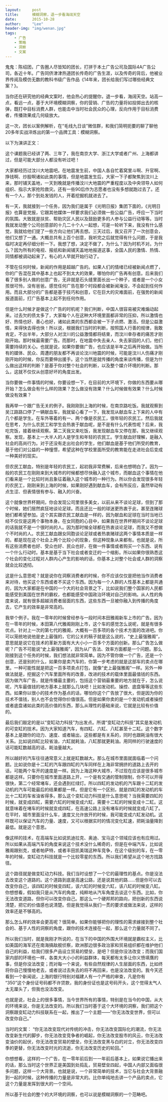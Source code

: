 ```yaml
---
layout:     post
title:      模糊洞察，退一步看海阔天空
date:       2015-10-28
author:     "Lee"
header-img: "img/wenan.jpg"
tags:
    - 广告
    - 策略
    - 洞察
    - 文案
---
```

鬼鬼：陈绍团，广告圈人尽皆知的团长，打拼于本土广告公司及国际4A广告公司，各近十年。广告同侪津津热道团长传奇的广告生涯，以及传奇的背后，他被业界传阅及模仿无数的教科书级广告作品《14年来，团长给我们写过哪些经典文案？》。

当你还在研究他的经典文案时，他会热心的提醒你，退一步看，海阔天空。站高一点，看远一点，基于大环境模糊洞察，你的营销、广告的力量将如投掷出去的核弹，既打中目标消费人群，也能击中当时社会民众的心理，反向作用于目标消费者，传播效果成几何级放大。

这一次，团长以案例解析，在“毛线九日谈”微信群，和我们简明扼要的聊了聊他20多年实战淬炼出的第一个品牌工具：模糊洞察。

以下为演讲正文：

这个课题我已经讲了两、三年了，我在南京大学、浙江大学或者广州、上海都讲过，但是可能大部分人都没有听过吧！

大家都经历过汶川大地震吧。在地震发生前，中国人各自忙着窝里斗啊、升官啊、挣钱啊、炒股啊诸如此类的事情，但是地震发生后，大家一下子都聚焦到汶川上来，那时铺天盖地，一天到晚就是传播汶川大地震的严重程度以及中央领导人如何组织、指示大家抢险救灾。还有一些90后作为志愿者也没有多想就跑过去了。还有一个人，那个到处发钱的人，开着挖掘机就进去了。

有一天，我就接到一个任务，因为我们是属于《光明日报》集团下面的，《光明日报》也算是党报，它跟其他媒体一样要求我们必须做一些公益广告，呼应一下当时的氛围。大致就是扶贫、帮助灾区人民以及鼓励更多的人参与公益行动等等。当时我就发动整个公司创意部的十几二十个人一起想，可是一轮听下来，我没有什么感觉，我就给他们提了一些方向让他们再去想。三天过后，我又召开了一次创意会，他们又想了一通。大概总共有上百个创意，我听完之后就觉得有什么问题，于是我临时决定再仔细分析一下。我想了想，决定不做了，为什么？因为时机不对。为什么？因为所有的电视、报纸和新闻铺天盖地地报道这事，全国人民的激情、热情、同情都被调动起来了。有心的人早就开始行动了。

不管在任何时候，新闻的作用是超越广告的。如果人们的情绪已经被新闻点燃了，你的广告混在其中基本上也起不到太大的效果，哪怕你的广告再有创意。后来我们看了很多别人做的创意广告，无非就是石头缝里面长出一个种子，或者是一个小女孩很可怜，没有爸爸。感觉任何广告在那个时段都会被新闻淹没，不会起到任何作用。而且大部分的广告都是基于技巧和创意，它在巨大的灾难面前，在强势的新闻报道面前，打广告基本上起不到任何作用。

但是什么时候才是做这个广告的时机呢？我们判断，中国人很容易被灾难煽动起来。过去欠的债太多了，大家每个人在这种大环境里面都非常的压抑，所以激情也好、热情也好、善心也好，诸如此类的东西都会被一下子点燃、激活。但是公益激情，来得快去得也快！所以说，根据我们当时的判断，按照国人行善的规律，我敢肯定，不出半年，大部分人对汶川的公益激情都将结束，而汶川幸存者的痛苦才刚刚开始。那时候最需要广告。而那时，在地震中失去亲人、失去家园的人们，他们需要持续的关心。也就是说，如果你要做广告，也应该是半年之后再开始做。当所有的媒体、民众、周遭的朋友都不再谈论汶川地震的时候，可能是汶川人伤痛才刚刚开始的时候，你反而要伸出援手。这个当然是就传播的角度来谈传播，但是为什么做出这样的判断？是基于你对整个社会的判断，以及整个媒介环境的判断。那么，这就不仅仅从创意好坏的角度出发。

当你要做一件事情的时候，你要设想一下，在目前的大环境下，你做的东西要从哪开始？怎么做会有什么样的效果？怎么做没有效果？什么时候做有效果？什么时候做没有效果？

我再举一个跟广告无关的例子。我刚刚到上海的时候，在南京路吃饭。我就观察到吴江路路口停了一辆献血车，我就留心看了一下，我发现从献血车上下来的人中有几个都是学生。在车外等着的有一、两个像是农民工，很年轻的农民工。然后我就在思考，为什么农民工和学生会热衷于献血呢，是不是有什么代表性呢？后来，我吃完饭，接着继续观察。第二天我又来吃饭，我发现献血车又停在那，我又继续观察。发现，基本上一大半人的人是学生和年轻的农民工。学生献血好理解，是融入社会的高尚行为。对于还没有走出社会的学生，他们献血是基于他们所受的教育，基于他们对公益的一种憧憬，希望这种在学校里面所受的教育能在走进社会后变成一种美好的现实。

但农民工献血，特别是年轻的农民工，起初我非常费解，后来也想明白了。因为一般的农民工在刚刚来到大城市的时候都想尽快融入这个城市，而献血这个事情在他们看来是一个比较时尚且象征着融入这个城市的一种行为。所以你会发现很多年轻的农民工，刚刚来到上海的时候，如果刚好遇到献血车，会有所反应，虽然举动有点生涩、但表情很有参与、融入的兴奋。

这个就像世界杯期间，你会发现公司里很多美女，以前从来不谈论足球，但到了那个时候，她们居然疯狂地谈论足球。而且还比一般的球迷更热衷于此，甚至连赌球她们都希望参加。这个其实跟农民工献血是一样的，因为献血和足球在当时当地已经不仅仅是这两个事物本身。在女同胞的心目中，如果我在世界杯期间不谈论足球的话我就不是一个很时尚的人。因为那时候全球都在热衷谈论足球，而我又不想做个不时尚的人。农民工献血跟女同胞谈论足球或者热衷赌球这两个事情本质是一样的。都是现在这个社会上两个比较小的现象，但这种现象从来都有。也就是说，所有这些消费者也好、受众也好、民众也好，在做一件事情或者购买一个东西、说有一个什么行动时。基本是基于当下社会或者变迁的一个缩影。所以如果你很熟悉这个社会的变化过程对人群内心产生的影响的话，你基本上对整个社会或人群的洞察就会比较透彻。

这是什么意思呢？就是说你在洞察消费者的时候，你不应该仅仅是把他当作消费者来对待，他买这个东西或者不买这个东西。因为每一个人群的人性基本上都是共通的，因为大家都是在中国的一个大的社会背景之下，比如说我们整个国家的人民都能感受到美国在世界的霸权，也都能感受中国政治环境对自己的影响。从人性的角度来说，就有很多超越消费者层面的东西，这些东西一旦被你融入到传播的角度去，它产生的效率是非常高的。

我举个例子。我在一零年的时候曾经参与一段时间本田雅阁新车上市的广告。因为在一零年的时候，本田第八代雅阁刚刚上市，这个车的感觉怎么说呢，就是有很多优点。针对上一次的第七代的雅阁，大概有一百多项的各个技术方面的改进吧。你可以笼统地说他是史上最强的，它的公关的稿子就是这么说的，“史上最强雅阁”，意思就是说它在技术的革新方面有大大小小一百多个方面的创新。那么广告怎么做呢？广告不可能说“史上最强雅阁”，因为从广告法、效率方面都是一个问题。那么刚接到这个任务的时候，我们想法就非常简单。因为不管你做一个广告，还是一个创意，还是别的什么，如果你是卖汽车的，你第一步考虑的就是这部车的卖点在哪里。一种可能性就是把这一百多项卖点打包，就像“史上最强雅阁”一样。另外一种做法就是，挖掘这个汽车里面所有的改善，改进的技术的载体里面最值钱的东西。因为做汽车广告，就是传播最主要的，包括这个营销最重要的地方就在于，怎么说呢，汽车最值钱的地方基本上就那么几块吧！比如发动机、操控、底盘等等这些东西。如果你以很小的技术作为基点的话，哪怕你这个广告放了很大，但是因为你的技术不值钱，别人也不会觉得你价值很高。但是如果你卖的是一个发动机或者操控或者底盘诸如此类的高价值的东西，那么从理性的基础来说，它就是比较有价值的。

最后我们敲定的是以“变缸动力科技”为出发点。所谓“变缸动力科技”其实是发动机的可变缸的技术。因为大家知道汽车，有四缸、六缸、八缸甚至十二缸。这个数字基本上是跟你的动力、速度、或者输出，这些都是有关系的，同时也跟耗油有很大关系。比如说四缸比较省油，六缸就耗油，八缸那就更耗油。用同样的行驶速度的话可能缸数越高的话，耗油量越大。

所以越好的汽车往往通常意义上就是缸数越大。那么在城市里面就面临着一个问题。比如说你是十二缸的汽车跟四缸的汽车同样在上海非常拥挤的道路上去开的话，可能两个车开的速度是一样。因为上海这种大城市，不过现在应该是很多城市都是这样。只要你在城市里面道路上开，一个是有交通的管制限制，你不可以开得很快，第二个经常堵车，还会遇到红绿灯。所以四缸的发动机的汽车跟十二缸的发动机的汽车可能最后的结果都是一样。但是它有一个区别，就是四缸的发动机的车比十二缸的车省油省得多。那么这个变缸动力科技是什么意思呢？当我需要四缸的时候，就变成四缸，需要六缸的时候变成六缸，需要十二缸的时候变成十二缸。这就意味着在堵车的时候就变成四缸，在高速公路上没有堵车的时候就变成八缸了。在平时，城市里面没什么车，速度又允许放开的时候，我可能变成六缸发动机。这样既可以保证汽车的力量、速度，又可以根据实时的情况变化缸速，把耗油量降到最低。就是这个意思。

像这样的技术，在高端车比如说凯迪拉克、奥迪、宝马这个领域应该也有应用过。所以如果从高端汽车的角度来说这个技术没什么稀奇的，但是在中端汽车，比如说雅阁跟别克，或者帕萨特，或者丰田凯美瑞这种车竞争，在这个级别的车，在一零年的时候，变缸动力科技就是一个比较零星的东西。所以我们希望从这个地方找路径。

这个路径就是做变缸动力科技。我们当时设想了一个它的最理性的基点。你是没法去改变这个道路的。这个道路到底是高速公路，还是说其他的路……但是你可以去改变你自己，该四缸的时候变四缸，该六缸的时候变六缸，该八缸的时候变八缸。你想想看，假如我只是从汽车的角度，纯粹地从汽车角度去谈这个东西。比如，你无法改变道路，但你可以改变你自己。那这么一个硬邦邦的路向，把创新的东西说清楚，把它的价值感也说清楚。但是我觉得从我们一贯的要求或做法来说，这样的效率还是不够高的。

那么怎么样的效率会更高呢？很简单。如果你能够把你的理性的需求嫁接到整个社会的、基于人性的洞察的角度，跟你的技术连接在一起，那么这个力量就不同了。

所以我们当时，就是我刚才所说的，在当下的中国的外围大环境就是霸权主义，比如美国的海军还在南海搞敌舰侦察，欧洲那边很多政治家和贸易组织都在维护他们自己的利益，给我们很多产品设立贸易的壁垒，是吧？但是你没法改变；而我们国家内部的环境也一样，各类大大小小的利益群体，每天都有太多让你义愤填膺的事，但是你没法改变；而对每一个来说，有些自然规律的人生层面的东西，比如终将你自己慢慢地老去，或者说过去失去的将不再回来，也是没法改变的。我今天还看到一个新闻说，上海的银行特别对福建人有一个严格的审查，凡是你有 “350”这个身份证号码都不许贷款，我的身份证也是这号码开头，这个觉得太气人太无厘头了，但我也没法改变。

也就是说，社会上的很多事情，当今世界所有的事情，特别是在当今的中国，从大的环境来说，你是无法改变的。所以我们当时基于这个大环境的洞察，我们把这个洞察跟变缸动力科技联系在一起，推出了一个主题——“你无法改变世界，但可以改变你自己。”

当时的文案：
“你无法改变现代对传统的冲击，你无法改变国际化的潮流，你无法改变新生代的脚步，你无法改变竞争者的崛起，你无法改变股市的风云，你无法改变油价的起伏，你无法改变贸易的壁垒，你无法改变黑与白的对立，你无法改变四季的更替，你无法改变时光的流逝，你无法改变历史的轮回。”

你想想看，这样的一个广告，在一零年前后到一一年前后基本上，如果说它播出来的话，那么当时这个世界正是美国到处捣乱，贸易壁垒四起，中国人内部又面临很多问题，这样一个大背景。也就是说，一个非常简单的技术，当它与社会大背景融到一起的时候，这种传播的力量是非常大的。比你单纯地去讲一个产品的卖点，它这个力量是发挥到很大的一个空间。

所以基于社会的整个的大环境的洞察，也可以说是模糊洞察的一个范畴吧。